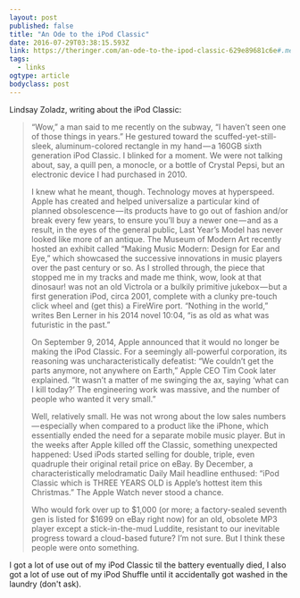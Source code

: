 ```yaml
---
layout: post 
published: false 
title: "An Ode to the iPod Classic" 
date: 2016-07-29T03:38:15.593Z 
link: https://theringer.com/an-ode-to-the-ipod-classic-629e89681c6e#.meydeub8o 
tags:
  - links
ogtype: article 
bodyclass: post 
---
```


Lindsay Zoladz, writing about the iPod Classic:

> “Wow,” a man said to me recently on the subway, “I haven’t seen one of those things in years.” He gestured toward the scuffed-yet-still-sleek, aluminum-colored rectangle in my hand — a 160GB sixth generation iPod Classic. I blinked for a moment. We were not talking about, say, a quill pen, a monocle, or a bottle of Crystal Pepsi, but an electronic device I had purchased in 2010.
> 
> I knew what he meant, though. Technology moves at hyperspeed. Apple has created and helped universalize a particular kind of planned obsolescence — its products have to go out of fashion and/or break every few years, to ensure you’ll buy a newer one — and as a result, in the eyes of the general public, Last Year’s Model has never looked like more of an antique. The Museum of Modern Art recently hosted an exhibit called “Making Music Modern: Design for Ear and Eye,” which showcased the successive innovations in music players over the past century or so. As I strolled through, the piece that stopped me in my tracks and made me think, wow, look at that dinosaur! was not an old Victrola or a bulkily primitive jukebox — but a first generation iPod, circa 2001, complete with a clunky pre-touch click wheel and (get this) a FireWire port. “Nothing in the world,” writes Ben Lerner in his 2014 novel 10:04, “is as old as what was futuristic in the past.”
> 
> On September 9, 2014, Apple announced that it would no longer be making the iPod Classic. For a seemingly all-powerful corporation, its reasoning was uncharacteristically defeatist: “We couldn’t get the parts anymore, not anywhere on Earth,” Apple CEO Tim Cook later explained. “It wasn’t a matter of me swinging the ax, saying ‘what can I kill today?’ The engineering work was massive, and the number of people who wanted it very small.”
> 
> Well, relatively small. He was not wrong about the low sales numbers — especially when compared to a product like the iPhone, which essentially ended the need for a separate mobile music player. But in the weeks after Apple killed off the Classic, something unexpected happened: Used iPods started selling for double, triple, even quadruple their original retail price on eBay. By December, a characteristically melodramatic Daily Mail headline enthused: “iPod Classic which is THREE YEARS OLD is Apple’s hottest item this Christmas.” The Apple Watch never stood a chance.
> 
> Who would fork over up to $1,000 (or more; a factory-sealed seventh gen is listed for $1699 on eBay right now) for an old, obsolete MP3 player except a stick-in-the-mud Luddite, resistant to our inevitable progress toward a cloud-based future? I’m not sure. But I think these people were onto something.

I got a lot of use out of my iPod Classic til the battery eventually died, I also got a lot of use out of my iPod Shuffle until it accidentally got washed in the laundry (don't ask).